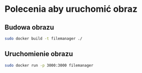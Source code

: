 # Polecenia aby uruchomić obraz
## Budowa obrazu
```bash
sudo docker build -t filemanager ./
```
## Uruchomienie obrazu
```bash
sudo docker run -p 3000:3000 filemanager
```